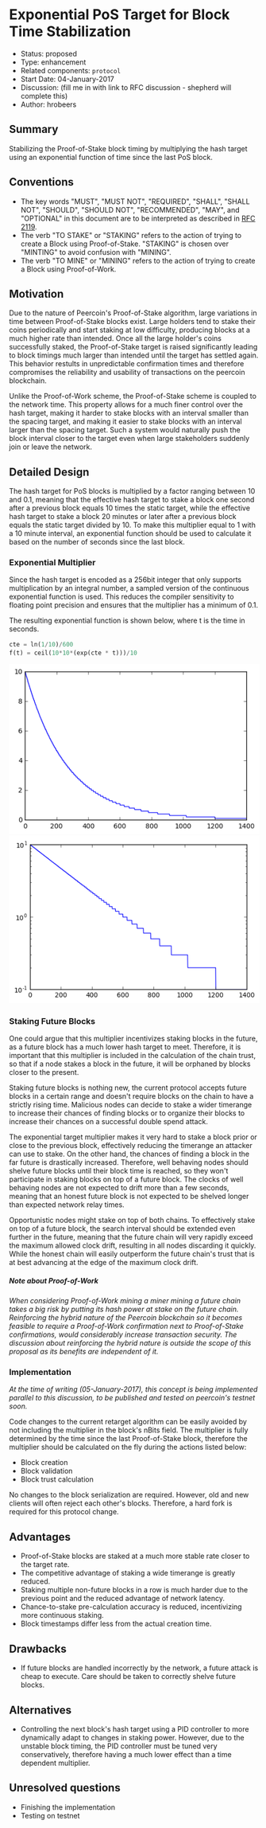 # Exponential PoS Target for Block Time Stabilization

- Status: proposed
- Type: enhancement
- Related components: `protocol`
- Start Date: 04-January-2017
- Discussion: (fill me in with link to RFC discussion - shepherd will complete this)
- Author: hrobeers

## Summary
Stabilizing the Proof-of-Stake block timing by multiplying the hash target using an exponential function of time since the last PoS block.

## Conventions
- The key words "MUST", "MUST NOT", "REQUIRED", "SHALL", "SHALL NOT", "SHOULD", "SHOULD NOT", "RECOMMENDED", "MAY", and "OPTIONAL" in this document are to be interpreted as described in [RFC 2119](http://tools.ietf.org/html/rfc2119).
- The verb "TO STAKE" or "STAKING" refers to the action of trying to create a Block using Proof-of-Stake. "STAKING" is chosen over "MINTING" to avoid confusion with "MINING".
- The verb "TO MINE" or "MINING" refers to the action of trying to create a Block using Proof-of-Work.

## Motivation
Due to the nature of Peercoin's Proof-of-Stake algorithm, large variations in time between Proof-of-Stake blocks exist.
Large holders tend to stake their coins periodically and start staking at low difficulty, producing blocks at a much higher rate than intended.
Once all the large holder's coins successfully staked, the Proof-of-Stake target is raised significantly leading to block timings much larger than intended until the target has settled again.
This behavior restults in unpredictable confirmation times and therefore compromises the reliability and usability of transactions on the peercoin blockchain.

Unlike the Proof-of-Work scheme, the Proof-of-Stake scheme is coupled to the network time.
This property allows for a much finer control over the hash target, making it harder to stake blocks with an interval smaller than the spacing target, and making it easier to stake blocks with an interval larger than the spacing target.
Such a system would naturally push the block interval closer to the target even when large stakeholders suddenly join or leave the network.

## Detailed Design
The hash target for PoS blocks is multiplied by a factor ranging between 10 and 0.1, meaning that the effective hash target to stake a block one second after a previous block equals 10 times the static target, while the effective hash target to stake a block 20 minutes or later after a previous block equals the static target divided by 10.
To make this multiplier equal to 1 with a 10 minute interval, an exponential function should be used to calculate it based on the number of seconds since the last block.

### Exponential Multiplier
Since the hash target is encoded as a 256bit integer that only supports multiplication by an integral number, a sampled version of the continuous exponential function is used.
This reduces the compiler sensitivity to floating point precision and ensures that the multiplier has a minimum of 0.1.

The resulting exponential function is shown below, where t is the time in seconds.

```python
cte = ln(1/10)/600
f(t) = ceil(10*10*(exp(cte * t)))/10
```

![exponential function plotted with linear axes](exp-lin.png)
![exponential function plotted with logarithmic y-axis](exp-log.png)

### Staking Future Blocks
One could argue that this multiplier incentivizes staking blocks in the future, as a future block has a much lower hash target to meet.
Therefore, it is important that this multiplier is included in the calculation of the chain trust, so that if a node stakes a block in the future, it will be orphaned by blocks closer to the present.

Staking future blocks is nothing new, the current protocol accepts future blocks in a certain range and doesn't require blocks on the chain to have a strictly rising time.
Malicious nodes can decide to stake a wider timerange to increase their chances of finding blocks or to organize their blocks to increase their chances on a successful double spend attack.

The exponential target multiplier makes it very hard to stake a block prior or close to the previous block, effectively reducing the timerange an attacker can use to stake.
On the other hand, the chances of finding a block in the far future is drastically increased.
Therefore, well behaving nodes should shelve future blocks until their block time is reached, so they won't participate in staking blocks on top of a future block.
The clocks of well behaving nodes are not expected to drift more than a few seconds, meaning that an honest future block is not expected to be shelved longer than expected network relay times.

Opportunistic nodes might stake on top of both chains.
To effectively stake on top of a future block, the search interval should be extended even further in the future, meaning that the future chain will very rapidly exceed the maximum allowed clock drift, resulting in all nodes discarding it quickly.
While the honest chain will easily outperform the future chain's trust that is at best advancing at the edge of the maximum clock drift.

##### *Note about Proof-of-Work*
*When considering Proof-of-Work mining a miner mining a future chain takes a big risk by putting its hash power at stake on the future chain.
Reinforcing the hybrid nature of the Peercoin blockchain so it becomes feasible to require a Proof-of-Work confirmation next to Proof-of-Stake confirmations, would considerably increase transaction security.
The discussion about reinforcing the hybrid nature is outside the scope of this proposal as its benefits are independent of it.*

### Implementation
*At the time of writing (05-January-2017), this concept is being implemented parallel to this discussion, to be published and tested on peercoin's testnet soon.*

Code changes to the current retarget algorithm can be easily avoided by not including the multiplier in the block's nBits field.
The multiplier is fully determined by the time since the last Proof-of-Stake block, therefore the multiplier should be calculated on the fly during the actions listed below:

* Block creation
* Block validation
* Block trust calculation

No changes to the block serialization are required.
However, old and new clients will often reject each other's blocks.
Therefore, a hard fork is required for this protocol change.

## Advantages

* Proof-of-Stake blocks are staked at a much more stable rate closer to the target rate.
* The competitive advantage of staking a wide timerange is greatly reduced.
* Staking multiple non-future blocks in a row is much harder due to the previous point and the reduced advantage of network latency.
* Chance-to-stake pre-calculation accuracy is reduced, incentivizing more continuous staking.
* Block timestamps differ less from the actual creation time.

## Drawbacks

* If future blocks are handled incorrectly by the network, a future attack is cheap to execute.
Care should be taken to correctly shelve future blocks.

## Alternatives

* Controlling the next block's hash target using a PID controller to more dynamically adapt to changes in staking power.
However, due to the unstable block timing, the PID controller must be tuned very conservatively, therefore having a much lower effect than a time dependent multiplier.

## Unresolved questions

* Finishing the implementation
* Testing on testnet
